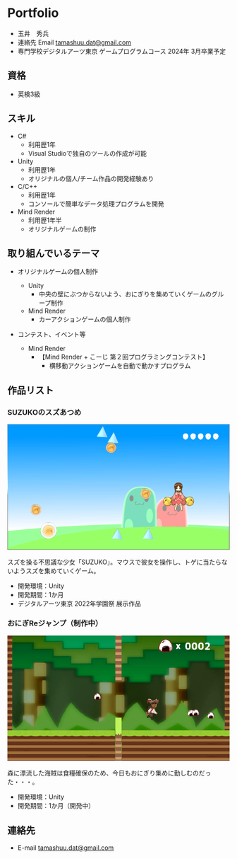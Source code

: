 # Portfolio

- 玉井　秀兵
- 連絡先 Email [tamashuu.dat@gmail.com](tamashuu.dat@gmail.com)
- 専門学校デジタルアーツ東京 ゲームプログラムコース 2024年 3月卒業予定

## 資格
- 英検3級

## スキル
- C#
  - 利用歴1年
  - Visual Studioで独自のツールの作成が可能
- Unity
  - 利用歴1年
  - オリジナルの個人/チーム作品の開発経験あり
- C/C++
  - 利用歴1年
  - コンソールで簡単なデータ処理プログラムを開発
- Mind Render
  - 利用歴1年半
  - オリジナルゲームの制作

## 取り組んでいるテーマ
- オリジナルゲームの個人制作
  - Unity
    - 中央の壁にぶつからないよう、おにぎりを集めていくゲームのグループ制作
  - Mind Render
    - カーアクションゲームの個人制作
    
- コンテスト、イベント等
  - Mind Render
    - 【Mind Render + こーじ 第２回プログラミングコンテスト】
      - 横移動アクションゲームを自動で動かすプログラム

## 作品リスト

### SUZUKOのスズあつめ
![SUZUKOのスズ集め](images/Suzuko.png)

スズを操る不思議な少女「SUZUKO」。マウスで彼女を操作し、トゲに当たらないようスズを集めていくゲーム。

- 開発環境：Unity
- 開発期間：1か月
- デジタルアーツ東京 2022年学園祭 展示作品

### おにぎReジャンプ（制作中）
![おにぎReジャンプ](images/OnigiRe.png)

森に漂流した海賊は食糧確保のため、今日もおにぎり集めに勤しむのだった・・・。

- 開発環境：Unity
- 開発期間：1か月（開発中）


## 連絡先
- E-mail [tamashuu.dat@gmail.com](tamashuu.dat@gmail.com)
